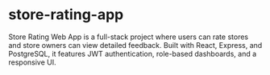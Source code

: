 # store-rating-app
Store Rating Web App is a full-stack project where users can rate stores and store owners can view detailed feedback. Built with React, Express, and PostgreSQL, it features JWT authentication, role-based dashboards, and a responsive UI.
